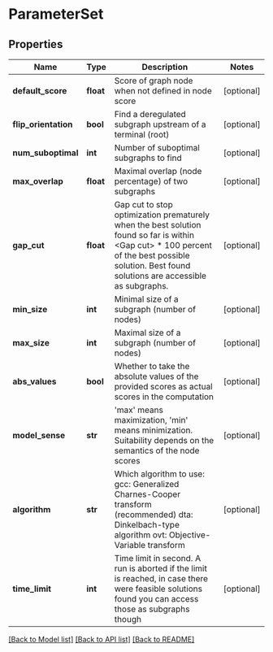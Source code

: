 # ParameterSet

## Properties
Name | Type | Description | Notes
------------ | ------------- | ------------- | -------------
**default_score** | **float** | Score of graph node when not defined in node score | [optional] 
**flip_orientation** | **bool** | Find a deregulated subgraph upstream of a terminal (root) | [optional] 
**num_suboptimal** | **int** | Number of suboptimal subgraphs to find | [optional] 
**max_overlap** | **float** | Maximal overlap (node percentage) of two subgraphs | [optional] 
**gap_cut** | **float** | Gap cut to stop optimization prematurely when the best solution found so far is within &lt;Gap cut&gt; * 100 percent of the best possible solution. Best found solutions are accessible as subgraphs.  | [optional] 
**min_size** | **int** | Minimal size of a subgraph (number of nodes) | [optional] 
**max_size** | **int** | Maximal size of a subgraph (number of nodes) | [optional] 
**abs_values** | **bool** | Whether to take the absolute values of the provided scores as actual scores in the computation  | [optional] 
**model_sense** | **str** | &#39;max&#39; means maximization, &#39;min&#39; means minimization.  Suitability depends on the semantics of the node scores  | [optional] 
**algorithm** | **str** | Which algorithm to use: gcc: Generalized Charnes-Cooper transform (recommended) dta: Dinkelbach-type algorithm ovt: Objective-Variable transform  | [optional] 
**time_limit** | **int** | Time limit in second. A run is aborted if the limit is reached, in case there were feasible solutions found you can access those as subgraphs though  | [optional] 

[[Back to Model list]](../README.md#documentation-for-models) [[Back to API list]](../README.md#documentation-for-api-endpoints) [[Back to README]](../README.md)


